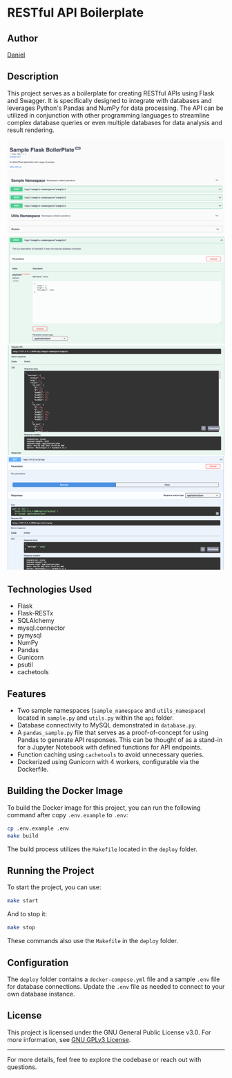 # RESTful API Boilerplate

## Author
[Daniel](https://github.com/nargotik)

## Description

This project serves as a boilerplate for creating RESTful APIs using Flask and Swagger. It is specifically designed to integrate with databases and leverages Python's Pandas and NumPy for data processing. The API can be utilized in conjunction with other programming languages to streamline complex database queries or even multiple databases for data analysis and result rendering.

![ScreenShot1](img/print1.png)
![ScreenShot2](img/print2.png)
![ScreenShot3](img/print3.png)
![ScreenShot4](img/print4.png)



## Technologies Used

- Flask
- Flask-RESTx
- SQLAlchemy
- mysql.connector
- pymysql
- NumPy
- Pandas
- Gunicorn
- psutil
- cachetools

## Features

- Two sample namespaces (`sample_namespace` and `utils_namespace`) located in `sample.py` and `utils.py` within the `api` folder.
- Database connectivity to MySQL demonstrated in `database.py`.
- A `pandas_sample.py` file that serves as a proof-of-concept for using Pandas to generate API responses. This can be thought of as a stand-in for a Jupyter Notebook with defined functions for API endpoints.
- Function caching using `cachetools` to avoid unnecessary queries.
- Dockerized using Gunicorn with 4 workers, configurable via the Dockerfile.

## Building the Docker Image

To build the Docker image for this project, you can run the following command after copy `.env.example` to `.env`:

```bash
cp .env.example .env
make build
```

The build process utilizes the `Makefile` located in the `deploy` folder.

## Running the Project

To start the project, you can use:

```bash
make start
```

And to stop it:

```bash
make stop
```

These commands also use the `Makefile` in the `deploy` folder.

## Configuration

The `deploy` folder contains a `docker-compose.yml` file and a sample `.env` file for database connections. Update the `.env` file as needed to connect to your own database instance.

## License

This project is licensed under the GNU General Public License v3.0. For more information, see [GNU GPLv3 License](https://www.gnu.org/licenses/gpl-3.0.en.html).

---

For more details, feel free to explore the codebase or reach out with questions.
